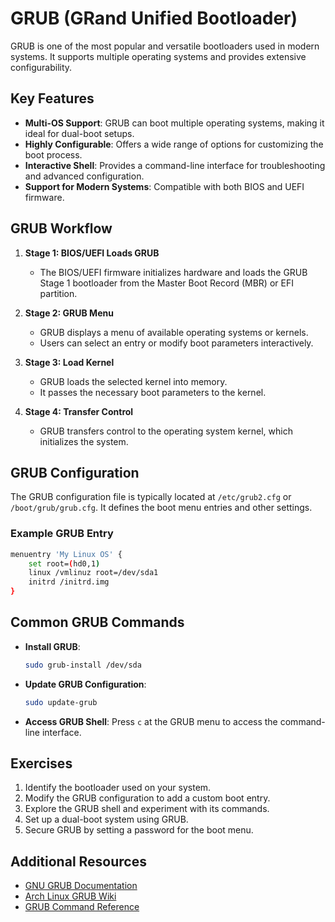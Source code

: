 # GRUB (GRand Unified Bootloader)

GRUB is one of the most popular and versatile bootloaders used in modern systems. It supports multiple operating systems and provides extensive configurability.

## Key Features
- **Multi-OS Support**: GRUB can boot multiple operating systems, making it ideal for dual-boot setups.
- **Highly Configurable**: Offers a wide range of options for customizing the boot process.
- **Interactive Shell**: Provides a command-line interface for troubleshooting and advanced configuration.
- **Support for Modern Systems**: Compatible with both BIOS and UEFI firmware.

## GRUB Workflow

1. **Stage 1: BIOS/UEFI Loads GRUB**
   - The BIOS/UEFI firmware initializes hardware and loads the GRUB Stage 1 bootloader from the Master Boot Record (MBR) or EFI partition.

2. **Stage 2: GRUB Menu**
   - GRUB displays a menu of available operating systems or kernels.
   - Users can select an entry or modify boot parameters interactively.

3. **Stage 3: Load Kernel**
   - GRUB loads the selected kernel into memory.
   - It passes the necessary boot parameters to the kernel.

4. **Stage 4: Transfer Control**
   - GRUB transfers control to the operating system kernel, which initializes the system.

## GRUB Configuration

The GRUB configuration file is typically located at `/etc/grub2.cfg` or `/boot/grub/grub.cfg`. It defines the boot menu entries and other settings.

### Example GRUB Entry
```bash
menuentry 'My Linux OS' {
    set root=(hd0,1)
    linux /vmlinuz root=/dev/sda1
    initrd /initrd.img
}
```

## Common GRUB Commands

- **Install GRUB**:
  ```bash
  sudo grub-install /dev/sda
  ```
- **Update GRUB Configuration**:
  ```bash
  sudo update-grub
  ```
- **Access GRUB Shell**:
  Press `c` at the GRUB menu to access the command-line interface.

## Exercises

1. Identify the bootloader used on your system.
2. Modify the GRUB configuration to add a custom boot entry.
3. Explore the GRUB shell and experiment with its commands.
4. Set up a dual-boot system using GRUB.
5. Secure GRUB by setting a password for the boot menu.

## Additional Resources

- [GNU GRUB Documentation](https://www.gnu.org/software/grub/manual/)
- [Arch Linux GRUB Wiki](https://wiki.archlinux.org/title/GRUB)
- [GRUB Command Reference](https://www.gnu.org/software/grub/manual/grub/html_node/Command_002dline-and-menu-entry-command-list.html)